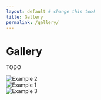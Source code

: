 ```yaml
---
layout: default # change this too!
title: Gallery
permalink: /gallery/
---
```


# Gallery

TODO

<div class="nafoarms-donategallery">
    <div class="nafoarms-donateimage">
        <img src="/assets/images/heartcookies.png" alt="Example 2">
    </div>
    <div class="nafoarms-donateimage">
        <img src="/assets/images/logo_small.jpg" alt="Example 1">
    </div>
    <div class="nafoarms-donateimage">
        <img src="/assets/images/donate.png" alt="Example 3">
    </div>
</div>